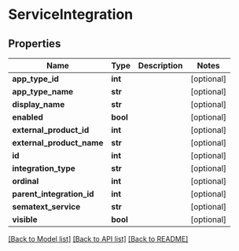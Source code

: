 # ServiceIntegration

## Properties

| Name                      | Type     | Description | Notes      |
| ------------------------- | -------- | ----------- | ---------- |
| **app_type_id**           | **int**  |             | [optional] |
| **app_type_name**         | **str**  |             | [optional] |
| **display_name**          | **str**  |             | [optional] |
| **enabled**               | **bool** |             | [optional] |
| **external_product_id**   | **int**  |             | [optional] |
| **external_product_name** | **str**  |             | [optional] |
| **id**                    | **int**  |             | [optional] |
| **integration_type**      | **str**  |             | [optional] |
| **ordinal**               | **int**  |             | [optional] |
| **parent_integration_id** | **int**  |             | [optional] |
| **sematext_service**      | **str**  |             | [optional] |
| **visible**               | **bool** |             | [optional] |

[[Back to Model list]](../README.md#documentation-for-models) [[Back to API list]](../README.md#documentation-for-api-endpoints) [[Back to README]](../README.md)
